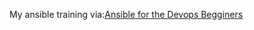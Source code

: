 My ansible training via:[Ansible for the Devops Begginers](https://www.udemy.com/course/valaxy-ansible/)
